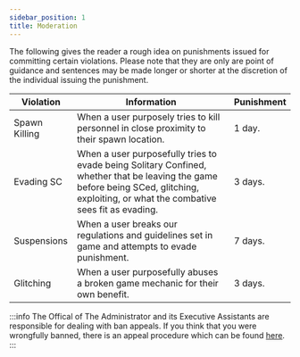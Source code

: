 ```yaml
---
sidebar_position: 1
title: Moderation
---
```


The following gives the reader a rough idea on punishments issued for committing certain violations. Please note that they are only are point of guidance and sentences may be made longer or shorter at the discretion of the individual issuing the punishment.

| Violation | Information | Punishment |
| --------- | ----------- | ---------- |
| Spawn Killing | When a user purposely tries to kill personnel in close proximity to their spawn location.  | 1 day. |
| Evading SC | When a user purposefully tries to evade being Solitary Confined, whether that be leaving the game before being SCed, glitching, exploiting, or what the combative sees fit as evading. | 3 days.
| Suspensions | When a user breaks our regulations and guidelines set in game and attempts to evade punishment. | 7 days. |
| Glitching | When a user purposefully abuses a broken game mechanic for their own benefit. | 3 days. |

:::info
The Offical of The Administrator and its Executive Assistants are responsible for dealing with ban appeals. If you think that you were wrongfully banned, there is an appeal procedure which can be found [here](https://docs.google.com/document/d/1bHvPcI1jixDXSfQalMbg80WYXWqoE25Ks-D76symQf4). 
:::